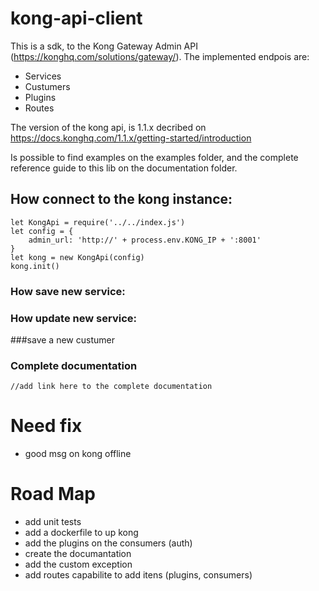 # kong-api-client

This is a sdk, to the Kong Gateway Admin API (https://konghq.com/solutions/gateway/). The implemented endpois are:

- Services
- Custumers
- Plugins
- Routes

The version of the kong api, is 1.1.x decribed on https://docs.konghq.com/1.1.x/getting-started/introduction

Is possible to find examples on the examples folder, and the complete reference guide to this lib on
the documentation folder.

## How connect to the kong instance:

```
let KongApi = require('../../index.js')
let config = {
	admin_url: 'http://' + process.env.KONG_IP + ':8001'
}
let kong = new KongApi(config)
kong.init()
```
### How save new service:

### How update new service:

###save a new custumer


### Complete documentation
    //add link here to the complete documentation

# Need fix
 - good msg on kong offline

# Road Map
 - add unit tests
 - add a dockerfile to up kong
 - add the plugins on the consumers (auth)
 - create the documantation
 - add the custom exception
 - add routes capabilite to add itens (plugins, consumers)
